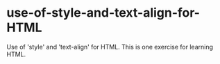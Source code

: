 # use-of-style-and-text-align-for-HTML
Use of 'style' and 'text-align' for HTML.
This is one exercise for learning HTML.
